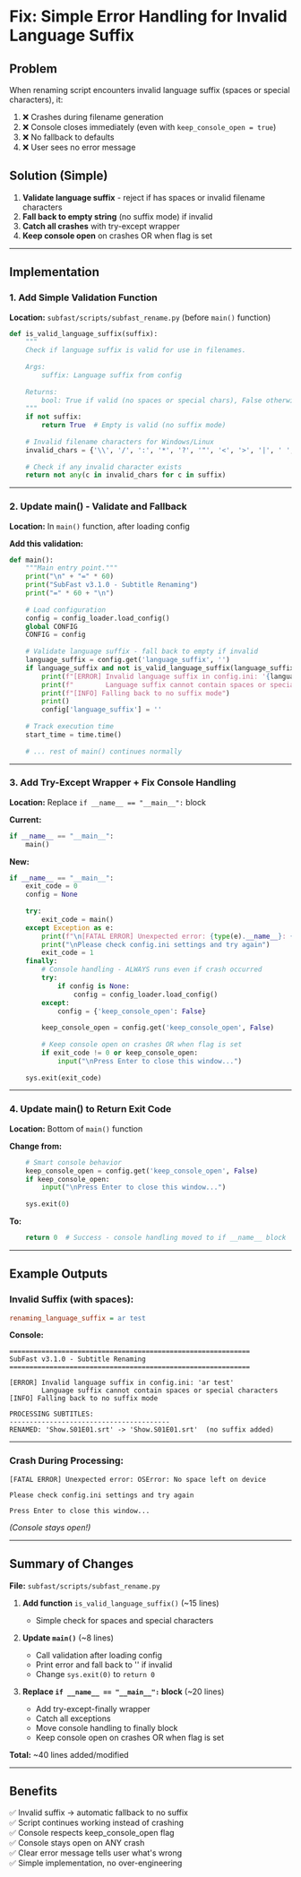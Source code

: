 # Fix: Simple Error Handling for Invalid Language Suffix

## Problem
When renaming script encounters invalid language suffix (spaces or special characters), it:
1. ❌ Crashes during filename generation
2. ❌ Console closes immediately (even with `keep_console_open = true`)
3. ❌ No fallback to defaults
4. ❌ User sees no error message

## Solution (Simple)
1. **Validate language suffix** - reject if has spaces or invalid filename characters
2. **Fall back to empty string** (no suffix mode) if invalid
3. **Catch all crashes** with try-except wrapper
4. **Keep console open** on crashes OR when flag is set

---

## Implementation

### **1. Add Simple Validation Function**

**Location:** `subfast/scripts/subfast_rename.py` (before `main()` function)

```python
def is_valid_language_suffix(suffix):
    """
    Check if language suffix is valid for use in filenames.
    
    Args:
        suffix: Language suffix from config
        
    Returns:
        bool: True if valid (no spaces or special chars), False otherwise
    """
    if not suffix:
        return True  # Empty is valid (no suffix mode)
    
    # Invalid filename characters for Windows/Linux
    invalid_chars = {'\\', '/', ':', '*', '?', '"', '<', '>', '|', ' ', '\t', '\n'}
    
    # Check if any invalid character exists
    return not any(c in invalid_chars for c in suffix)
```

---

### **2. Update main() - Validate and Fallback**

**Location:** In `main()` function, after loading config

**Add this validation:**

```python
def main():
    """Main entry point."""
    print("\n" + "=" * 60)
    print("SubFast v3.1.0 - Subtitle Renaming")
    print("=" * 60 + "\n")
    
    # Load configuration
    config = config_loader.load_config()
    global CONFIG
    CONFIG = config
    
    # Validate language suffix - fall back to empty if invalid
    language_suffix = config.get('language_suffix', '')
    if language_suffix and not is_valid_language_suffix(language_suffix):
        print(f"[ERROR] Invalid language suffix in config.ini: '{language_suffix}'")
        print(f"        Language suffix cannot contain spaces or special characters")
        print(f"[INFO] Falling back to no suffix mode")
        print()
        config['language_suffix'] = ''
    
    # Track execution time
    start_time = time.time()
    
    # ... rest of main() continues normally
```

---

### **3. Add Try-Except Wrapper + Fix Console Handling**

**Location:** Replace `if __name__ == "__main__":` block

**Current:**
```python
if __name__ == "__main__":
    main()
```

**New:**
```python
if __name__ == "__main__":
    exit_code = 0
    config = None
    
    try:
        exit_code = main()
    except Exception as e:
        print(f"\n[FATAL ERROR] Unexpected error: {type(e).__name__}: {e}")
        print("\nPlease check config.ini settings and try again")
        exit_code = 1
    finally:
        # Console handling - ALWAYS runs even if crash occurred
        try:
            if config is None:
                config = config_loader.load_config()
        except:
            config = {'keep_console_open': False}
        
        keep_console_open = config.get('keep_console_open', False)
        
        # Keep console open on crashes OR when flag is set
        if exit_code != 0 or keep_console_open:
            input("\nPress Enter to close this window...")
    
    sys.exit(exit_code)
```

---

### **4. Update main() to Return Exit Code**

**Location:** Bottom of `main()` function

**Change from:**
```python
    # Smart console behavior
    keep_console_open = config.get('keep_console_open', False)
    if keep_console_open:
        input("\nPress Enter to close this window...")
    
    sys.exit(0)
```

**To:**
```python
    return 0  # Success - console handling moved to if __name__ block
```

---

## Example Outputs

### **Invalid Suffix (with spaces):**
```ini
renaming_language_suffix = ar test
```

**Console:**
```
============================================================
SubFast v3.1.0 - Subtitle Renaming
============================================================

[ERROR] Invalid language suffix in config.ini: 'ar test'
        Language suffix cannot contain spaces or special characters
[INFO] Falling back to no suffix mode

PROCESSING SUBTITLES:
----------------------------------------
RENAMED: 'Show.S01E01.srt' -> 'Show.S01E01.srt'  (no suffix added)
```

---

### **Crash During Processing:**
```
[FATAL ERROR] Unexpected error: OSError: No space left on device

Please check config.ini settings and try again

Press Enter to close this window...
```
*(Console stays open!)*

---

## Summary of Changes

**File:** `subfast/scripts/subfast_rename.py`

1. **Add function** `is_valid_language_suffix()` (~15 lines)
   - Simple check for spaces and special characters
   
2. **Update `main()`** (~8 lines)
   - Call validation after loading config
   - Print error and fall back to '' if invalid
   - Change `sys.exit(0)` to `return 0`

3. **Replace `if __name__ == "__main__":` block** (~20 lines)
   - Add try-except-finally wrapper
   - Catch all exceptions
   - Move console handling to finally block
   - Keep console open on crashes OR when flag is set

**Total:** ~40 lines added/modified

---

## Benefits
✅ Invalid suffix → automatic fallback to no suffix  
✅ Script continues working instead of crashing  
✅ Console respects keep_console_open flag  
✅ Console stays open on ANY crash  
✅ Clear error message tells user what's wrong  
✅ Simple implementation, no over-engineering